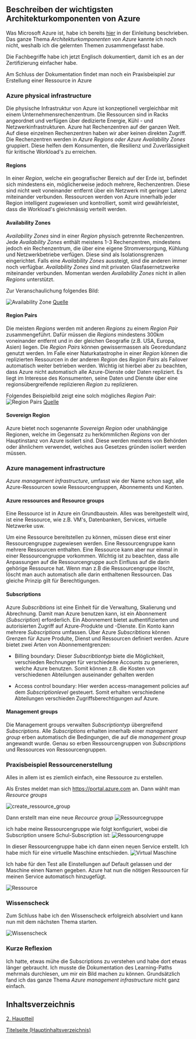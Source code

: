 ## Beschreiben der wichtigsten Architekturkomponenten von Azure

Was Microsoft Azure ist, habe ich bereits [hier](../1_Einleitung/Microsoft_Azure.md) in der Einleitung beschrieben. Das ganze Thema *Architekturkomponenten von Azure* kannte ich noch nicht, weshalb ich die gelernten Themen zusammengefasst habe.

Die Fachbegriffe habe ich jetzt Englisch dokumentiert, damit ich es an der Zertifizierung einfacher habe.

Am Schluss der Dokumentation findet man noch ein Praxisbeispiel zur Erstellung einer Ressource in Azure
 
### Azure physical infrastructure

Die physische Infrastruktur von Azure ist konzeptionell vergleichbar mit einem Unternehmensrechenzentrum. Die Ressourcen sind in Racks angeordnet und verfügen über dedizierte Energie, Kühl - und Netzwerkinfrastrukturen. Azure hat Rechenzentren auf der ganzen Welt. Auf diese einzelnen Rechenzentren haben wir aber keinen direkten Zugriff. Die Rechenzentren werden in *Azure Regions oder Azure Availability Zones* gruppiert. Diese helfen dem Konsumenten, die Resilienz und Zuverlässigkeit für kritische Workload's zu erreichen.

#### Regions

In einer *Region*, welche ein geografischer Bereich auf der Erde ist, befindet sich mindestens ein, möglicherweise jedoch mehrere, Rechenzentren. Diese sind nicht weit voneinander entfernt über ein Netzwerk mit geringer Latenz miteinander verbunden. Ressourcen werden von Azure innerhalb jeder Region intelligent zugewiesen und kontrolliert, somit wird gewährleistet, dass die Workload's gleichmässig verteilt werden.

#### Availability Zones

*Availability Zones* sind in einer *Region* physisch getrennte Rechenzentren. Jede *Availability Zones* enthält meistens 1-3 Rechenzentren, mindestens jedoch ein Rechenzentrum, die über eine eigene Stromversorgung, Kühlung und Netzwerkbetriebe verfügen. Diese sind als Isolationsgrenzen eingerichtet. Falls eine *Availability Zones* aussteigt, sind die anderen immer noch verfügbar. *Availability Zones* sind mit privaten Glasfasernetzwerke miteinander verbunden. Momentan werden *Availability Zones* nicht in allen *Regions* unterstützt.

Zur Veranschaulichung folgendes Bild:

![Availability Zone](../ressources/availability-zones.png)
[Quelle](../4_Anhang/Quellenangabe#Availability-Zones)

#### Region Pairs

Die meisten *Regions* werden mit anderen *Regions* zu einem *Region Pair* zusammengeführt. Dafür müssen die *Regions* mindestens 300km voneinander entfernt und in der gleichen Geografie (z.B. USA, Europa, Asien) liegen. Die *Region Pairs* können gewissermassen als Georedundanz genutzt werden. Im Falle einer Naturkatastrophe in einer *Region* können die replizierten Ressourcen in der anderen *Region* des *Region Pairs* als Failover automatisch weiter betrieben werden. Wichtig ist hierbei aber zu beachten, dass Azure nicht automatisch alle Azure-Dienste oder Daten repliziert. Es liegt im Interesse des Konsumenten, seine Daten und Dienste über eine regionsübergreifende replizieren *Region* zu replizieren.

Folgendes Beispielbild zeigt eine solch mögliches *Region Pair*:
![Region Pairs](../ressources/region-pairs.png)
[Quelle](../4_Anhang/Quellenangabe#Region-Pairs)

#### Sovereign Region

Azure bietet noch sogenannte *Sovereign Region* oder unabhängige Regionen, welche im Gegensatz zu herkömmlichen *Regions* von der Hauptinstanz von Azure isoliert sind. Diese werden meistens von Behörden oder ähnlichem verwendet, welches aus Gesetzes gründen isoliert werden müssen.

### Azure management infrastructure

*Azure management infrastructure*, umfasst wie der Name schon sagt, alle Azure-Ressourcen sowie Ressourcengruppen, Abonnements und Konten.

#### Azure ressources and Resource groups

Eine Ressource ist in Azure ein Grundbaustein. Alles was bereitgestellt wird, ist eine Ressource, wie z.B. VM's, Datenbanken, Services, virtuelle Netzwerke usw.

Um eine Ressource bereitstellen zu können, müssen diese erst einer Ressourcengruppe zugewiesen werden. Eine Ressourcengruppe kann mehrere Ressourcen enthalten. Eine Ressource kann aber nur einmal in einer Ressourcengruppe vorkommen. Wichtig ist zu beachten, dass alle Anpassungen auf die Ressourcengruppe auch Einfluss auf die darin gehörige Ressource hat. Wenn man z.B die Ressourcengruppe löscht, löscht man auch automatisch alle darin enthaltenen Ressourcen. Das gleiche Prinzip gilt für Berechtigungen.

#### Subscriptions

Azure *Subscribtions* ist eine Einheit für die Verwaltung, Skalierung und Abrechnung. Damit man Azure benutzen kann, ist ein Abonnement (*Subscription*) erforderlich. Ein Abonnement bietet authentifizierten und autorisierten Zugriff auf Azure-Produkte und -Dienste. Ein Konto kann mehrere *Subscriptions* umfassen.
Über Azure *Subscribtions* können Grenzen für Azure Produlte, Dienst und Ressourcen definiert werden. Azure bietet zwei Arten von Abonnementgrenzen:

- Billing boundary:
	Dieser *Subscribtiontyp* biete die Möglichkeit, verschieden Rechnungen für verschiedene Accounts zu generieren, welche Azure benutzen. Somit können z.B. die Kosten von verschiedenen Abteilungen auseinander gehalten werden

- Access control boundary:
	Hier werden access-management policies auf dem *Subscriptionlevel* gesteuert. Somit erhalten verschiedene Abteilungen verschieden Zugriffsberechtigungen auf Azure.

#### Management groups

Die Management groups verwalten *Subscriptiontyp* übergreifend *Subscriptions*. Alle *Subscriptions* erhalten innerhalb einer *management group* erben automatisch die Bedingungen, die auf die *management group* angewandt wurde. Genau so erben Ressourcengruppen von *Subscriptions* und Ressources von Ressourcengruppen.

### Praxisbeispiel Ressourcenerstellung

Alles in allem ist es ziemlich einfach, eine Ressource zu erstellen.

Als Erstes meldet man sich https://portal.azure.com an. Dann wählt man *Resource groups*

![create_ressource_group](../ressources/create_ressource_group.png)

Dann erstellt man eine neue *Recource group*
![Ressourcegruppe](../ressources/create_ressource_group2.png)

ich habe meine Ressourcengruppe wie folgt konfiguriert, wobei die Subscription unsere Schul-Subscription ist:
![Ressourcengruppe](../ressources/create_ressource_group_region.png)

In dieser Ressourcengruppe habe ich dann einen neuen Service erstellt. Ich habe mich für eine virtuelle Maschine entschieden.
![Virtual Maschine](../ressources/Virutal_maschine.png)

Ich habe für den Test alle Einstellungen auf Default gelassen und der Maschine einen Namen gegeben. Azure hat nun die nötigen Ressourcen für meinen Service automatisch hinzugefügt.

![Ressource](../ressources/create_ressource_service.png)

### Wissenscheck

Zum Schluss habe ich den Wissenscheck erfolgreich absolviert und kann nun mit dem nächsten Thema starten.

![Wissenscheck](../ressources/Wissensbeurteilung_Azurearchitektur.png)

### Kurze Reflexion

Ich hatte, etwas mühe die Subscriptions zu verstehen und habe dort etwas länger gebraucht. Ich musste die Dokumentation des Learning-Paths mehrmals durchlesen, um mir ein Bild machen zu können. Grundsätzlich fand ich das ganze Thema *Azure management infrastructure* nicht ganz einfach.

## Inhaltsverzeichnis

[2. Hauptteil](./README.md)

[Titelseite (Hauptinhaltsverzeichnis)](../README.md)
